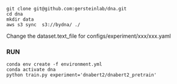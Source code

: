 ```
git clone git@github.com:gersteinlab/dna.git
cd dna
mkdir data
aws s3 sync  s3://bydna/ ./
```

Change the dataset.text_file for configs/experiment/xxx/xxx.yaml

### RUN
```
conda env create -f environment.yml
conda activate dna
python train.py experiment='dnabert2/dnabert2_pretrain'
```
